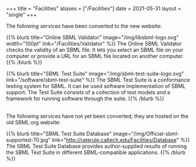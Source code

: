 +++
title  = "Facilities"
aliases = ["/Facilities"]
date   = 2021-05-31
layout = "single"
+++

The following services have been converted to the new website:

{{% blurb title="Online SBML Validator" image="/img/libsbml-logo.svg" width="100pt" link="/Facilities/Validator" %}}
The Online SBML Validator checks the validity of an SBML file. It lets you select an SBML file on your computer or provide a URL for an SBML file located on another computer.
{{% /blurb %}}

{{% blurb title="SBML Test Suite" image="/img/sbml-test-suite-logo.svg" link="/software/sbml-test-suite" %}}
The SBML Test Suite is a conformance testing system for SBML.  It can be used software implementation of SBML support.  The Test Suite consists of a collection of test models and a framework for running software through the suite.
{{% /blurb %}}

<br>
The following services have not yet been converted; they are hosted on the old SBML.org website:

{{% blurb title="SBML Test Suite Database" image="/img/Official-sbml-supported-70.jpg" link="http://raterule.caltech.edu/Facilities/Database" %}}
The SBML Test Suite Database provides author-supplied results of running the SBML Test Suite in different SBML-compatible applications.
{{% /blurb %}}
